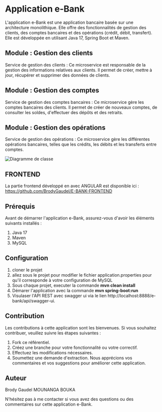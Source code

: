 # Application e-Bank

L'application e-Bank est une application bancaire basée sur une architecture monolithique. Elle offre des fonctionnalités de gestion des clients, des comptes bancaires et des opérations (crédit, débit, transfert). Elle est développée en utilisant Java 17, Spring Boot et Maven.

## Module : Gestion des clients
Service de gestion des clients : Ce microservice est responsable de la gestion des informations relatives aux clients. Il permet de créer, mettre à jour, récupérer et supprimer des données de clients.

## Module : Gestion des comptes
Service de gestion des comptes bancaires : Ce microservice gère les comptes bancaires des clients. Il permet de créer de nouveaux comptes, de consulter les soldes, d'effectuer des dépôts et des retraits. 

## Module : Gestion des opérations
Service de gestion des opérations : Ce microservice gère les différentes opérations bancaires, telles que les crédits, les débits et les transferts entre comptes.

![Diagramme de classe](https://github.com/BrodyGaudel/E-BANK-BACKEND/assets/57298219/97ebe354-a0f9-4e73-b16c-5e99d9ec519a)


## FRONTEND
La partie frontend développé en avec ANGULAR est disponible ici : https://github.com/BrodyGaudel/E-BANK-FRONTEND

## Prérequis
Avant de démarrer l'application e-Bank, assurez-vous d'avoir les éléments suivants installés :
1. Java 17
2. Maven
3. MySQL

## Configuration
1. cloner le projet
2. allez sous le projet pour modifier le fichier application.properties pour qu'il corresponde à votre configuration de MySQL
3. Sous chaque projet, executer la commande **mvn clean install**
4. Démarer l'application avec la commande **mvn spring-boot:run**
5. Visulaser l'API REST avec swagger ui via le lien http://localhost:8888/e-bank/api/swagger-ui.
   
## Contribution
Les contributions à cette application sont les bienvenues. Si vous souhaitez contribuer, veuillez suivre les étapes suivantes :

1. Fork ce référentiel.
2. Créez une branche pour votre fonctionnalité ou votre correctif.
3. Effectuez les modifications nécessaires.
4. Soumettez une demande d'extraction. Nous apprécions vos commentaires et vos suggestions pour améliorer cette application.

## Auteur
Brody Gaudel MOUNANGA BOUKA

N'hésitez pas à me contacter si vous avez des questions ou des commentaires sur cette application e-Bank.

